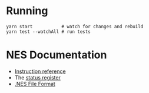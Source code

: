 # Running

```
yarn start           # watch for changes and rebuild
yarn test --watchAll # run tests
```

# NES Documentation

* [Instruction reference](https://www.masswerk.at/6502/6502_instruction_set.html)
* The [status register](https://wiki.nesdev.com/w/index.php/Status_flags)
* [.NES File Format](http://fms.komkon.org/EMUL8/NES.html#LABM)
